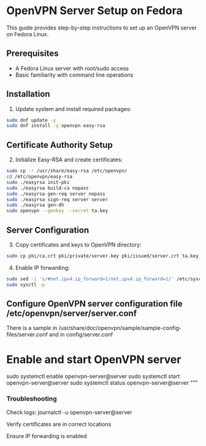 # OpenVPN Server Setup on Fedora

This guide provides step-by-step instructions to set up an OpenVPN server on Fedora Linux.

## Prerequisites
- A Fedora Linux server with root/sudo access
- Basic familiarity with command line operations

## Installation

1. Update system and install required packages:

```bash
sudo dnf update -y
sudo dnf install -y openvpn easy-rsa
 ```

##  Certificate Authority Setup
2. Initialize Easy-RSA and create certificates:
   
```bash
sudo cp -r /usr/share/easy-rsa /etc/openvpn/
cd /etc/openvpn/easy-rsa
sudo ./easyrsa init-pki
sudo ./easyrsa build-ca nopass
sudo ./easyrsa gen-req server nopass
sudo ./easyrsa sign-req server server
sudo ./easyrsa gen-dh
sudo openvpn --genkey --secret ta.key
 ```

## Server Configuration
3. Copy certificates and keys to OpenVPN directory:
       
```bash
sudo cp pki/ca.crt pki/private/server.key pki/issued/server.crt ta.key pki/dh.pem /etc/openvpn/server/
 ```
4. Enable IP forwarding:

```bash
sudo sed -i 's/#net.ipv4.ip_forward=1/net.ipv4.ip_forward=1/' /etc/sysctl.conf
sudo sysctl -p
 ```
## Configure OpenVPN server configuration file /etc/openvpn/server/server.conf
There is a sample in /usr/share/doc/openvpn/sample/sample-config-files/server.conf
and in config/server.conf

# Enable and start OpenVPN server
sudo systemctl enable openvpn-server@server
sudo systemctl start openvpn-server@server
sudo systemctl status openvpn-server@server
"""
### Troubleshooting
Check logs: journalctl -u openvpn-server@server

Verify certificates are in correct locations

Ensure IP forwarding is enabled

   
